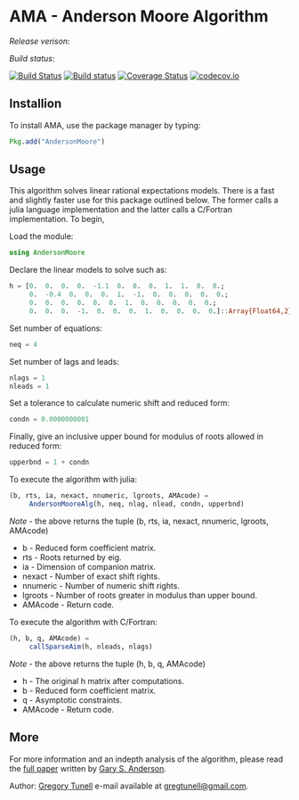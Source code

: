# AMA - Anderson Moore Algorithm

*Release verison*:

*Build status*:

[![Build Status](https://travis-ci.org/es335mathwiz/AndersonMoore.jl.svg?branch=develop)](https://travis-ci.org/es335mathwiz/AndersonMoore.jl)
[![Build status](https://ci.appveyor.com/project/gtunell/andersonmoore-jl/branch/develop?svg=true)](https://ci.appveyor.com/project/gtunell/andersonmoore-jl/branch/develop)
[![Coverage Status](https://coveralls.io/repos/github/es335mathwiz/AMA.jl/badge.svg?branch=develop)](https://coveralls.io/github/es335mathwiz/AMA.jl?branch=develop)
[![codecov.io](https://codecov.io/github/es335mathwiz/AMA.jl?branch=develop)](https://codecov.io/github/es335mathwiz/AMA.jl?branch=develop)

## Installion

To install AMA, use the package manager by typing:

```julia
Pkg.add("AndersonMoore")
```

## Usage

This algorithm solves linear rational expectations models. There is a fast and slightly faster use for this package outlined below. The former calls a julia language implementation and the latter calls a C/Fortran implementation. To begin,

Load the module:

```julia
using AndersonMoore
```

Declare the linear models to solve such as:

```julia
h = [0.  0.  0.  0.  -1.1  0.  0.  0.  1.  1.  0.  0.;
     0.  -0.4  0.  0.  0.  1.  -1.  0.  0.  0.  0.  0.;
     0.  0.  0.  0.  0.  0.  1.  0.  0.  0.  0.  0.;
     0.  0.  0.  -1.  0.  0.  0.  1.  0.  0.  0.  0.]::Array{Float64,2}
```

Set number of equations:

```julia
neq = 4
```

Set number of lags and leads:

```julia
nlags = 1
nleads = 1
```

Set a tolerance to calculate numeric shift and reduced form:

```julia
condn = 0.0000000001
```

Finally, give an inclusive upper bound for modulus of roots allowed in reduced form:

```julia
upperbnd = 1 + condn
```

To execute the algorithm with julia: 

```julia
(b, rts, ia, nexact, nnumeric, lgroots, AMAcode) =
     AndersonMooreAlg(h, neq, nlag, nlead, condn, upperbnd)
```
*Note* - the above returns the tuple (b, rts, ia, nexact, nnumeric, lgroots, AMAcode)
<ul>
  <li>	b         -  Reduced form coefficient matrix.<br />                      </li>
  <li>	rts       -  Roots returned by eig.<br />                                </li>
  <li>	ia        -  Dimension of companion matrix.<br />                        </li>
  <li>	nexact    -  Number of exact shift rights.<br />                         </li>
  <li>	nnumeric  -  Number of numeric shift rights.<br />                       </li>
  <li>	lgroots   -  Number of roots greater in modulus than upper bound.<br />  </li>
  <li>  AMAcode   -  Return code.<br />                                          </li>
</ul>

To execute the algorithm with C/Fortran:

```julia
(h, b, q, AMAcode) = 
     callSparseAim(h, nleads, nlags)
```

*Note* - the above returns the tuple (h, b, q, AMAcode)<br />
<ul>
  <li>  h         -  The original h matrix after computations.<br />  </li>
  <li>	b         -  Reduced form coefficient matrix.<br />           </li>
  <li>  q         -  Asymptotic constraints.<br />                    </li>
  <li>	AMAcode   -  Return code.                                     </li>
</ul>

## More

For more information and an indepth analysis of the algorithm, please read the [full paper](https://www.federalreserve.gov/pubs/feds/2010/201013/201013pap.pdf) written by [Gary S. Anderson](https://github.com/es335mathwiz).

Author: [Gregory Tunell](https://github.com/gtunell) e-mail available at <gregtunell@gmail.com>.
